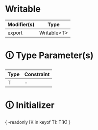 # Writable

| Modifier(s)                            | Type                     |
|----------------------------------------|--------------------------|
| export | Writable&lt;T&gt; |

# &#128712; Type Parameter(s)

| Type | Constraint |
| ---- | ---------- |
| T    | -          |

# &#128712; Initializer

{
-readonly [K in keyof T]: T[K]
}